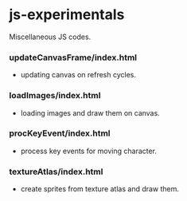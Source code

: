 # js-experimentals
Miscellaneous JS codes.

### updateCanvasFrame/index.html
- updating canvas on refresh cycles.

### loadImages/index.html
- loading images and draw them on canvas.

### procKeyEvent/index.html
- process key events for moving character.

### textureAtlas/index.html
- create sprites from texture atlas and draw them.
